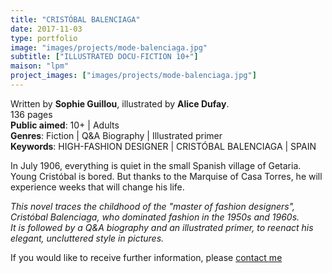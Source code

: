 ```yaml
---
title: "CRISTÓBAL BALENCIAGA"
date: 2017-11-03
type: portfolio
image: "images/projects/mode-balenciaga.jpg"
subtitle: ["ILLUSTRATED DOCU-FICTION 10+"]
maison: "lpm"
project_images: ["images/projects/mode-balenciaga.jpg"]
---
```


Written by **Sophie Guillou**, illustrated by **Alice Dufay**.   
136 pages   
**Public aimed**: 10+ | Adults   
**Genres**: Fiction | Q&A Biography | Illustrated primer      
**Keywords**: HIGH-FASHION DESIGNER | CRISTÓBAL BALENCIAGA | SPAIN          


In July 1906, everything is quiet in the small Spanish village of Getaria. Young Cristóbal is bored.
But thanks to the Marquise of Casa Torres, he will experience weeks that will change his life.


*This novel traces the childhood of the "master of fashion designers", Cristóbal Balenciaga, who dominated fashion in the 1950s and 1960s.*    
*It is followed by a Q&A biography and an illustrated primer, to reenact his elegant, uncluttered style in pictures.*





If you would like to receive further information, please [contact me](mailto:melanie.guillaumin.edition@gmail.com)

